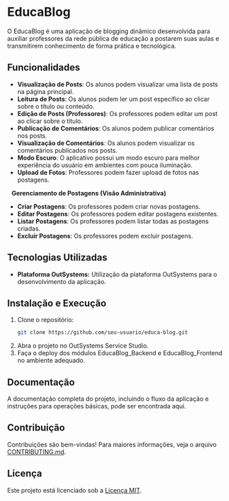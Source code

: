 # EducaBlog

O EducaBlog é uma aplicação de blogging dinâmico desenvolvida para auxiliar professores da rede pública de educação a postarem suas aulas e transmitirem conhecimento de forma prática e tecnológica.

## Funcionalidades

* **Visualização de Posts**: Os alunos podem visualizar uma lista de posts na página principal.
* **Leitura de Posts**: Os alunos podem ler um post específico ao clicar sobre o título ou conteúdo.
* **Edição de Posts (Professores)**: Os professores podem editar um post ao clicar sobre o título.
* **Publicação de Comentários**: Os alunos podem publicar comentários nos posts.
* **Visualização de Comentários**: Os alunos podem visualizar os comentários publicados nos posts.
* **Modo Escuro**: O aplicativo possui um modo escuro para melhor experiência do usuário em ambientes com pouca iluminação.
* **Upload de Fotos**: Professores podem fazer upload de fotos nas postagens.

⠀**Gerenciamento de Postagens (Visão Administrativa)**
* **Criar Postagens**: Os professores podem criar novas postagens.
* **Editar Postagens**: Os professores podem editar postagens existentes.
* **Listar Postagens**: Os professores podem listar todas as postagens criadas.
* **Excluir Postagens**: Os professores podem excluir postagens.

## Tecnologias Utilizadas

- **Plataforma OutSystems:** Utilização da plataforma OutSystems para o desenvolvimento da aplicação.

## Instalação e Execução

1. Clone o repositório:
   ```sh
   git clone https://github.com/seu-usuario/educa-blog.git
2. Abra o projeto no OutSystems Service Studio.
3. Faça o deploy dos módulos EducaBlog_Backend e EducaBlog_Frontend no ambiente adequado.

## Documentação
A documentação completa do projeto, incluindo o fluxo da aplicação e instruções para operações básicas, pode ser encontrada aqui.
## Contribuição
Contribuições são bem-vindas! Para maiores informações, veja o arquivo [CONTRIBUTING.md](https://github.com/thwanyleles/educa-blog/blob/master/CONTRIBUTING.md).

## Licença
Este projeto está licenciado sob a [Licença MIT](LICENSE).
